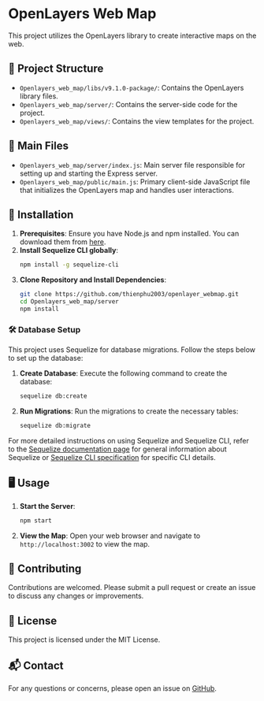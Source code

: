 # OpenLayers Web Map

This project utilizes the OpenLayers library to create interactive maps on the web.

## 📁 Project Structure

- `Openlayers_web_map/libs/v9.1.0-package/`: Contains the OpenLayers library files.
- `Openlayers_web_map/server/`: Contains the server-side code for the project.
- `Openlayers_web_map/views/`: Contains the view templates for the project.

## 📄 Main Files

- `Openlayers_web_map/server/index.js`: Main server file responsible for setting up and starting the Express server.
- `Openlayers_web_map/public/main.js`: Primary client-side JavaScript file that initializes the OpenLayers map and handles user interactions.

## 🚀 Installation

1. **Prerequisites**: Ensure you have Node.js and npm installed. You can download them from [here](https://nodejs.org/).
2. **Install Sequelize CLI globally**:
   ```bash
   npm install -g sequelize-cli
   ```
3. **Clone Repository and Install Dependencies**:
   ```bash
   git clone https://github.com/thienphu2003/openlayer_webmap.git
   cd Openlayers_web_map/server
   npm install
   ```

### 🛠️ Database Setup

This project uses Sequelize for database migrations. Follow the steps below to set up the database:

1. **Create Database**: Execute the following command to create the database:
   ```bash
   sequelize db:create
   ```
2. **Run Migrations**: Run the migrations to create the necessary tables:
   ```bash
   sequelize db:migrate
   ```

For more detailed instructions on using Sequelize and Sequelize CLI, refer to the [Sequelize documentation page](https://sequelize.org) for general information about Sequelize or [Sequelize CLI specification](https://sequelize.org/docs/v7/cli/) for specific CLI details.

## 🖥️ Usage

1. **Start the Server**:
   ```bash
   npm start
   ```
2. **View the Map**: Open your web browser and navigate to `http://localhost:3002` to view the map.

## 🤝 Contributing

Contributions are welcomed. Please submit a pull request or create an issue to discuss any changes or improvements.

## 📝 License

This project is licensed under the MIT License.

## 📬 Contact

For any questions or concerns, please open an issue on [GitHub](https://github.com/thienphu2003/openlayer_webmap).
